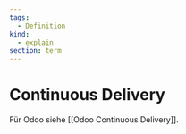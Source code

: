 ```yaml
---
tags:
  - Definition
kind:
  - explain
section: term
---
```

# Continuous Delivery

Für Odoo siehe [[Odoo Continuous Delivery]].